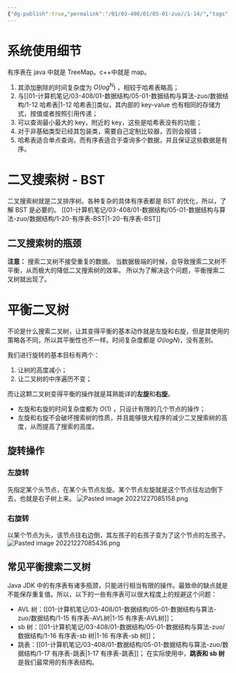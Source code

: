 ```yaml
---
{"dg-publish":true,"permalink":"/01/03-408/01/05-01-zuo//1-14/","tags":["personal/blog","algorithm/数据结构/有序表","algorithm/数据结构/二叉树","algorithm/排序"]}
---
```



# 系统使用细节
有序表在 java 中就是 TreeMap。c++中就是 map。
1. 其添加删除的时间复杂度为 $O(log^N)$ ，相较于哈希表略高；
2. 与[[01-计算机笔记/03-408/01-数据结构/05-01-数据结构与算法-zuo/数据结构/1-12 哈希表\|1-12 哈希表]]类似，其内部的 key-value 也有相同的存储方式，按值或者按照引用传递；
3. 可以查询最小最大的 key，附近的 key，这些是哈希表没有的功能；
4. 对于非基础类型已经其包装类，需要自己定制比较器，否则会报错；
5. 哈希表适合单点查询，而有序表适合于查询多个数据，并且保证这些数据是有序。

# 二叉搜索树 - BST
二叉搜索树就是二叉排序树。各种复杂的具体有序表都是 BST 的优化，所以，了解 BST 是必要的。
[[01-计算机笔记/03-408/01-数据结构/05-01-数据结构与算法-zuo/数据结构/1-20-有序表-BST\|1-20-有序表-BST]]
## 二叉搜索树的瓶颈
**注意：** 搜索二叉树不接受重复的数据。
当数据极端的时候，会导致搜索二叉树不平衡，从而极大的降低二叉搜索树的效率。
所以为了解决这个问题，平衡搜索二叉树就出现了。
# 平衡二叉树
不论是什么搜索二叉树，让其变得平衡的基本动作就是左旋和右旋，但是其使用的策略各不同，所以其平衡性也不一样。时间复杂度都是 $O(logN)$，没有差别。

我们进行旋转的基本目标有两个：
 1. 让树的高度减小；
 2. 让二叉树的中序遍历不变；

而让这颗二叉树变得平衡的操作就是耳熟能详的**左旋**和**右旋**。
 + 左旋和右旋的时间复杂度都为 $O(1)$ ，只设计有限的几个节点的操作；
 + 左旋和右旋不会破坏搜索树的性质，并且能够很大程序的减少二叉搜索树的高度，从而提高了搜索的高度。
## 旋转操作
### 左旋转
先指定某个头节点，在某个头节点左旋。某个节点左旋就是这个节点往左边倒下去，也就是右子树上来。
![Pasted image 20221227085158.png](/img/user/01-%E8%AE%A1%E7%AE%97%E6%9C%BA%E7%AC%94%E8%AE%B0/03-408/01-%E6%95%B0%E6%8D%AE%E7%BB%93%E6%9E%84/05-01-%E6%95%B0%E6%8D%AE%E7%BB%93%E6%9E%84%E4%B8%8E%E7%AE%97%E6%B3%95-zuo/%E6%95%B0%E6%8D%AE%E7%BB%93%E6%9E%84/%E9%99%84%E4%BB%B6/Pasted%20image%2020221227085158.png)
### 右旋转
以某个节点为头，该节点往右边倒，其左孩子的右孩子变为了这个节点的左孩子。
![Pasted image 20221227085436.png](/img/user/01-%E8%AE%A1%E7%AE%97%E6%9C%BA%E7%AC%94%E8%AE%B0/03-408/01-%E6%95%B0%E6%8D%AE%E7%BB%93%E6%9E%84/05-01-%E6%95%B0%E6%8D%AE%E7%BB%93%E6%9E%84%E4%B8%8E%E7%AE%97%E6%B3%95-zuo/%E6%95%B0%E6%8D%AE%E7%BB%93%E6%9E%84/%E9%99%84%E4%BB%B6/Pasted%20image%2020221227085436.png)
## 常见平衡搜索二叉树
Java JDK 中的有序表有诸多瓶颈，只能进行相当有限的操作。最致命的缺点就是不能保存重复值。所以，以下的一些有序表可以很大程度上的规避这个问题：
+ AVL 树：[[01-计算机笔记/03-408/01-数据结构/05-01-数据结构与算法-zuo/数据结构/1-15 有序表-AVL树\|1-15 有序表-AVL树]]；
+ sb 树：[[01-计算机笔记/03-408/01-数据结构/05-01-数据结构与算法-zuo/数据结构/1-16 有序表-sb 树\|1-16 有序表-sb 树]]；
+ 跳表：[[01-计算机笔记/03-408/01-数据结构/05-01-数据结构与算法-zuo/数据结构/1-17 有序表-跳表\|1-17 有序表-跳表]]；
在实际使用中，**跳表和 sb 树**是我们最常用的有序表结构。
